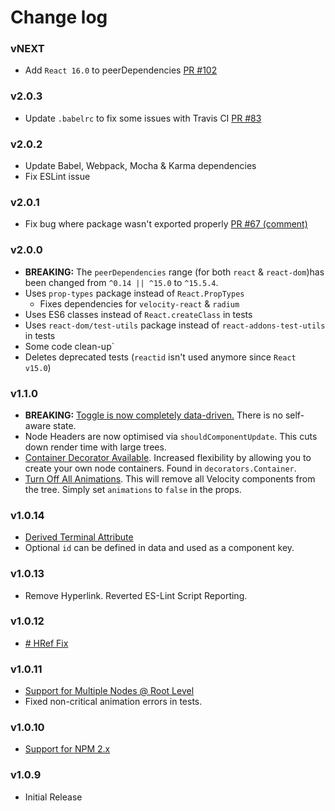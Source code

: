 # Change log

### vNEXT
- Add `React 16.0` to peerDependencies [PR #102](https://github.com/alexcurtis/react-treebeard/pull/102)

### v2.0.3
- Update `.babelrc` to fix some issues with Travis CI [PR #83](https://github.com/alexcurtis/react-treebeard/pull/83)

### v2.0.2
- Update Babel, Webpack, Mocha & Karma dependencies
- Fix ESLint issue

### v2.0.1
- Fix bug where package wasn't exported properly [PR #67 (comment)](https://github.com/alexcurtis/react-treebeard/pull/67#issuecomment-312475622)

### v2.0.0
- **BREAKING:** The `peerDependencies` range (for both `react` & `react-dom`)has been changed from `^0.14 || ^15.0` to `^15.5.4`.
- Uses `prop-types` package instead of `React.PropTypes`
    - Fixes dependencies for `velocity-react` & `radium`
- Uses ES6 classes instead of `React.createClass` in tests
- Uses `react-dom/test-utils` package instead of `react-addons-test-utils` in tests
- Some code clean-up`
- Deletes deprecated tests (`reactid` isn't used anymore since `React v15.0`)

### v1.1.0
- **BREAKING:** [Toggle is now completely data-driven.](https://github.com/alexcurtis/react-treebeard/issues/14) There is no self-aware state.
- Node Headers are now optimised via `shouldComponentUpdate`. This cuts down render time with large trees.
- [Container Decorator Available](https://github.com/alexcurtis/react-treebeard/issues/9). Increased flexibility by allowing you to create your own node containers. Found in `decorators.Container`.
- [Turn Off All Animations](https://github.com/alexcurtis/react-treebeard/issues/15). This will remove all Velocity components from the tree. Simply set `animations` to `false` in the props.

### v1.0.14
- [Derived Terminal Attribute](https://github.com/alexcurtis/react-treebeard/issues/11)
- Optional `id` can be defined in data and used as a component key.

### v1.0.13
- Remove Hyperlink. Reverted ES-Lint Script Reporting.

### v1.0.12
- [# HRef Fix](https://github.com/alexcurtis/react-treebeard/issues/6)

### v1.0.11
- [Support for Multiple Nodes @ Root Level](https://github.com/alexcurtis/react-treebeard/issues/4)
- Fixed non-critical animation errors in tests.

### v1.0.10
- [Support for NPM 2.x](https://github.com/alexcurtis/react-treebeard/issues/1)

### v1.0.9
- Initial Release
